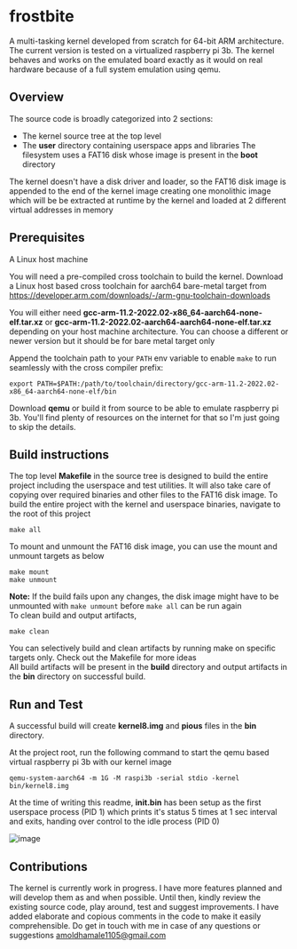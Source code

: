 # frostbite
A multi-tasking kernel developed from scratch for 64-bit ARM architecture. The current version is tested on a virtualized raspberry pi 3b. The kernel behaves and works on the emulated board exactly as it would on real hardware because of a full system emulation using qemu.  

## Overview
The source code is broadly categorized into 2 sections:  
- The kernel source tree at the top level
- The **user** directory containing userspace apps and libraries
The filesystem uses a FAT16 disk whose image is present in the **boot** directory  

The kernel doesn't have a disk driver and loader, so the FAT16 disk image is appended to the end of the kernel image creating one monolithic image which will be be extracted at runtime by the kernel and loaded at 2 different virtual addresses in memory  

## Prerequisites
A Linux host machine  

You will need a pre-compiled cross toolchain to build the kernel. Download a Linux host based cross toolchain for aarch64 bare-metal target from https://developer.arm.com/downloads/-/arm-gnu-toolchain-downloads  

You will either need **gcc-arm-11.2-2022.02-x86_64-aarch64-none-elf.tar.xz** or **gcc-arm-11.2-2022.02-aarch64-aarch64-none-elf.tar.xz** depending on your host machine architecture. You can choose a different or newer version but it should be for bare metal target only  

Append the toolchain path to your `PATH` env variable to enable `make` to run seamlessly with the cross compiler prefix:
```
export PATH=$PATH:/path/to/toolchain/directory/gcc-arm-11.2-2022.02-x86_64-aarch64-none-elf/bin
```

Download **qemu** or build it from source to be able to emulate raspberry pi 3b. You'll find plenty of resources on the internet for that so I'm just going to skip the details.

## Build instructions
The top level **Makefile** in the source tree is designed to build the entire project including the userspace and test utilities. It will also take care of copying over required binaries and other files to the FAT16 disk image. 
To build the entire project with the kernel and userspace binaries, navigate to the root of this project
```
make all
```
To mount and unmount the FAT16 disk image, you can use the mount and unmount targets as below
```
make mount
make unmount
```
**Note:** If the build fails upon any changes, the disk image might have to be unmounted with `make unmount` before `make all` can be run again  
To clean build and output artifacts,
```
make clean
```
You can selectively build and clean artifacts by running make on specific targets only. Check out the Makefile for more ideas  
All build artifacts will be present in the **build** directory and output artifacts in the **bin** directory on successful build.

## Run and Test
A successful build will create **kernel8.img** and **pious** files in the **bin** directory.  

At the project root, run the following command to start the qemu based virtual raspberry pi 3b with our kernel image
```
qemu-system-aarch64 -m 1G -M raspi3b -serial stdio -kernel bin/kernel8.img
```
At the time of writing this readme, **init.bin** has been setup as the first userspace process (PID 1) which prints it's status 5 times at 1 sec interval and exits, handing over control to the idle process (PID 0)  

![image](https://github.com/amoldhamale1105/pious/assets/78597991/29f316ae-84e9-496a-9b49-4a10a868d802)

## Contributions
The kernel is currently work in progress. I have more features planned and will develop them as and when possible. Until then, kindly review the existing source code, play around, test and suggest improvements. I have added elaborate and copious comments in the code to make it easily comprehensible. Do get in touch with me in case of any questions or suggestions amoldhamale1105@gmail.com
